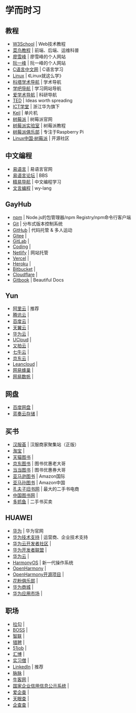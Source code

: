 # 学而时习

## 教程

- [W3School](https://www.w3school.com.cn/) | Web技术教程
- [菜鸟教程](https://www.runoob.com/) | 前端、后端、运维科普
- [廖雪峰](https://www.liaoxuefeng.com/) | 廖雪峰的个人网站
- [阮一峰](http://www.ruanyifeng.com/) | 阮一峰的个人网站
- [C语言中文网](http://c.biancheng.net/) | C语言学习
- [Linux](https://www.linuxprobe.com/) | 《Linux就这么学》
- [科塔学术导航](https://site.sciping.com/) | 学术导航
- [学吧导航](https://www.xue8nav.com/) | 学习网站导航
- [爱学术导航](https://www.ixsdh.com/) | 科研导航
- [TED](https://www.ted.com/) | Ideas worth spreading
- [ICT学堂](https://www.ictxuetang.com/) | 浙江华为旗下
- [Keil](https://www.keil.com/) | 单片机
- [树莓派](https://www.raspberrypi.org/) | 树莓派官网
- [树莓派实验室](https://shumeipai.nxez.com/) | 树莓派教程
- [树莓派俱乐部](https://raspberrypi.club/) | 专注于Raspberry Pi
- [Linux中国·树莓派](https://linux.cn/tech/raspberrypi/) | 开源社区

## 中文编程

- [易语言](http://www.eyuyan.com/) | 易语言官网
- [易语言论坛](http://bbs.eyuyan.com/) | BBS
- [精易导航](https://www.125.la/) | 中文编程学习
- [文言编程](https://wy-lang.org/) | wy-lang

## GayHub

- [npm](https://www.npmjs.com/) | Node.js的包管理器/npm Registry/npm命令行客户端
- [Git](https://git-scm.com/) | 分布式版本控制系统
- [GitHub](https://github.com/) | 代码托管 & 多人运动
- [Gitee](https://gitee.com/) | 
- [GitLab](https://gitlab.com/) | 
- [Coding](https://coding.net/) | 
- [Netlify](https://www.netlify.com/) | 网站托管
- [Vercel](https://vercel.com/) | 
- [Heroku](https://www.heroku.com/) | 
- [Bitbucket](https://bitbucket.org/) | 
- [Cloudflare](https://www.cloudflare.com/) | 
- [Gitbook](https://www.gitbook.com/) | Beautiful Docs

## Yun

- [阿里云](https://www.aliyun.com/) | 推荐
- [腾讯云](https://cloud.tencent.com/) | 
- [百度云](https://cloud.baidu.com/) | 
- [天翼云](https://www.ctyun.cn/) | 
- [华为云](https://www.huaweicloud.com/) | 
- [UCloud](https://www.ucloud.cn/) | 
- [又拍云](https://www.upyun.com/) | 
- [七牛云](https://www.qiniu.com/) | 
- [京东云](https://www.jdcloud.com/) | 
- [Leancloud](https://leancloud.app/) | 
- [网易蜂巢](https://c.163.com/m/) | 
- [网易数帆](https://www.163yun.com/) | 

## 网盘

- [百度网盘](https://pan.baidu.com/) | 
- [蓝奏云存储](https://www.lanzou.com/) | 

## 买书

- [汉服荟](https://www.hanfugou.com/) | 汉服商家聚集站（正版）
- [淘宝](https://www.taobao.com/) | 
- [天猫图书](https://book.tmall.com/) | 
- [京东图书](https://book.jd.com/) | 图书优惠老大哥
- [当当图书](http://book.dangdang.com/) | 图书优惠券大哥
- [亚马逊图书](https://www.amazon.com/) | Amazon国际
- [亚马孙图书](https://www.amazon.cn/) | Amazon中国
- [孔夫子旧书网](https://www.kongfz.com/) | 最大的二手书电商
- [中国图书网](http://www.bookschina.com/) | 
- [多抓鱼](https://www.duozhuayu.com/) | 二手书买卖

## HUAWEI

- [华为](https://huawei.com/) | 华为官网
- [华为技术支持](https://support.huawei.com/) | 运营商、企业技术支持
- [华为云开发者社区](https://developer.huaweicloud.com/) | 
- [华为开发者联盟](https://developer.huawei.com/cn/) | 
- [华为云](https://www.huaweicloud.com/) | 
- [HarmonyOS](https://www.harmonyos.com/) | 新一代操作系统
- [OpenHarmony](https://www.openharmony.cn/) | 
- [OpenHarmony开源项目](https://gitee.com/openharmony) | 
- [花粉俱乐部](https://club.huawei.com/) | 
- [华为商城](https://www.vmall.com/) | 
- [华为应用市场](https://appgallery.huawei.com/) | 

## 职场

- [拉勾](https://www.lagou.com/) | 
- [BOSS](https://www.zhipin.com/) | 
- [智联](https://www.zhaopin.com/) | 
- [猎聘](https://www.liepin.com/) | 
- [51job](https://www.51job.com/) | 
- [汇博](https://www.huibo.com/cq/) | 
- [实习僧](https://www.shixiseng.com/) | 
- [LinkedIn](https://www.linkedin.com/) | 推荐
- [脉脉](https://maimai.cn/) | 
- [牛客网](https://www.nowcoder.com/) | 
- [国家企业信用信息公示系统](http://cq.gsxt.gov.cn/) | 
- [爱企查](https://aiqicha.baidu.com/) | 
- [天眼查](https://www.tianyancha.com/) | 
- [企查查](https://www.qcc.com/) | 